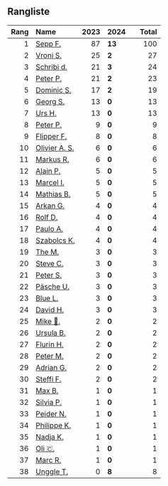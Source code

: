 ## Rangliste

|   Rang | Name                                                       |   2023 | 2024   |    |   Total |
|-------:|:-----------------------------------------------------------|-------:|:-------|:---|--------:|
|      1 | [Sepp F.](https://www.strava.com/athletes/16756310)        |     87 | **13** |    |     100 |
|      2 | [Vroni S.](https://www.strava.com/athletes/29514203)       |     25 | **2**  |    |      27 |
|      3 | [Schribi d.](https://www.strava.com/athletes/11422737)     |     21 | **3**  |    |      24 |
|      4 | [Peter P.](https://www.strava.com/athletes/25457664)       |     21 | **2**  |    |      23 |
|      5 | [Dominic S.](https://www.strava.com/athletes/55489726)     |     17 | **2**  |    |      19 |
|      6 | [Georg S.](https://www.strava.com/athletes/916353)         |     13 | **0**  |    |      13 |
|      7 | [Urs H.](https://www.strava.com/athletes/372431)           |     13 | **0**  |    |      13 |
|      8 | [Peter P.](https://www.strava.com/athletes/57591751)       |      9 | **0**  |    |       9 |
|      9 | [Flipper F.](https://www.strava.com/athletes/42768485)     |      8 | **0**  |    |       8 |
|     10 | [Olivier A.  S.](https://www.strava.com/athletes/28727279) |      6 | **0**  |    |       6 |
|     11 | [Markus R.](https://www.strava.com/athletes/4722924)       |      6 | **0**  |    |       6 |
|     12 | [Alain P.](https://www.strava.com/athletes/3430605)        |      5 | **0**  |    |       5 |
|     13 | [Marcel I.](https://www.strava.com/athletes/7534298)       |      5 | **0**  |    |       5 |
|     14 | [Mathias B.](https://www.strava.com/athletes/49060784)     |      5 | **0**  |    |       5 |
|     15 | [Arkan G.](https://www.strava.com/athletes/8800165)        |      4 | **0**  |    |       4 |
|     16 | [Rolf D.](https://www.strava.com/athletes/18050383)        |      4 | **0**  |    |       4 |
|     17 | [Paulo A.](https://www.strava.com/athletes/21995947)       |      4 | **0**  |    |       4 |
|     18 | [Szabolcs K.](https://www.strava.com/athletes/14460104)    |      4 | **0**  |    |       4 |
|     19 | [The M.](https://www.strava.com/athletes/6200327)          |      3 | **0**  |    |       3 |
|     20 | [Steve C.](https://www.strava.com/athletes/15992918)       |      3 | **0**  |    |       3 |
|     21 | [Peter S.](https://www.strava.com/athletes/8718070)        |      3 | **0**  |    |       3 |
|     22 | [Päsche U.](https://www.strava.com/athletes/28885166)      |      3 | **0**  |    |       3 |
|     23 | [Blue L.](https://www.strava.com/athletes/84269972)        |      3 | **0**  |    |       3 |
|     24 | [David H.](https://www.strava.com/athletes/2116373)        |      3 | **0**  |    |       3 |
|     25 | [Mike 🎲.](https://www.strava.com/athletes/6991554)         |      2 | **0**  |    |       2 |
|     26 | [Ursula B.](https://www.strava.com/athletes/7692435)       |      2 | **0**  |    |       2 |
|     27 | [Flurin H.](https://www.strava.com/athletes/60467988)      |      2 | **0**  |    |       2 |
|     28 | [Peter M.](https://www.strava.com/athletes/14946812)       |      2 | **0**  |    |       2 |
|     29 | [Adrian G.](https://www.strava.com/athletes/18926488)      |      2 | **0**  |    |       2 |
|     30 | [Steffi  F.](https://www.strava.com/athletes/96508304)     |      2 | **0**  |    |       2 |
|     31 | [Max B.](https://www.strava.com/athletes/24834013)         |      1 | **0**  |    |       1 |
|     32 | [Silvia P.](https://www.strava.com/athletes/14573315)      |      1 | **0**  |    |       1 |
|     33 | [Peider N.](https://www.strava.com/athletes/22440929)      |      1 | **0**  |    |       1 |
|     34 | [Philippe K.](https://www.strava.com/athletes/10843886)    |      1 | **0**  |    |       1 |
|     35 | [Nadja K.](https://www.strava.com/athletes/16030256)       |      1 | **0**  |    |       1 |
|     36 | [Oli 🇨.](https://www.strava.com/athletes/31956795)         |      1 | **0**  |    |       1 |
|     37 | [Marc R.](https://www.strava.com/athletes/58984045)        |      1 | **0**  |    |       1 |
|     38 | [Unggle T.](https://www.strava.com/athletes/22347544)      |      0 | **8**  |    |       8 |